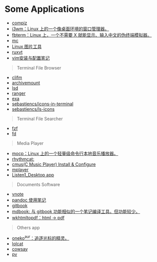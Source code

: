 <link href="../css/style.css" rel="stylesheet" type="text/css" />

# Some Applications

<div class="pages">

- [compiz](app/compiz.md)
- [i3wm：Linux 上的一个像桌面环境的窗口管理器。](app/i3.md)
- [fbterm：Linux 上，一个不需要 X 就能显示、输入中文的伪终端模拟器。](app/fbterm.md)
- [mc](app/mc.md)
- [Linux 图片工具](app/pic_utils.md)
- [ruxvt](app/ruxvt.md)
- [vim安装与配置笔记](app/vim.md)

> Terminal File Browser

+ [clifm](https://github.com/leo-arch/clifm/wiki/Advanced#archives)
+ [archivemount](http://mirrors.xmu.edu.cn/gentoo/distfiles/74/archivemount-0.9.1.tar.gz)
+ [lsd](https://github.com/leo-arch/clifm/wiki/Advanced#archives)
+ [ranger](https://github.com/leo-arch/clifm/wiki/Advanced#archives)
+ [exa](https://github.com/leo-arch/clifm/wiki/Advanced#archives)
+ [sebastiencs/icons-in-terminal](https://github.com/sebastiencs/icons-in-terminal#installation)
+ [sebastiencs/ls-icons](https://github.com/sebastiencs/ls-icons)

> Terminal File Searcher

+ [fzf](https://github.com/leo-arch/clifm/wiki/Advanced#archives)
+ [fd](https://github.com/leo-arch/clifm/wiki/Advanced#archives)

> Media Player

- [mocp：Linux 上的一个轻量级命令行本地音乐播放器。](app/mocp.md)
- [rhythmcat: ](app/rhythmcat.md)
- [cmus(C Music Player) Install & Configure ](app/cmus.md)
- [mplayer](app/mplayer.md)
- [Listen1_Desktop app](https://github.com/listen1/listen1_desktop)

> Documents Software

- [vnote](app/vnote.md)
- [pandoc 使用笔记](app/pandoc.md)
- [gitbook](app/gitbook.md)
- [mdbook: 与 gitbook 功能相似的一个笔记编译工具。但功能较少。](#)
- [wkhtmltopdf：html -> pdf](https://linux.cn/article-8362-1.html)

> Others app


- [oneko<sup>aur</sup>：追逐光标的精灵。](#)
- [lolcat](#)
- [cowsay](#)
- [pv](#)

</div>

